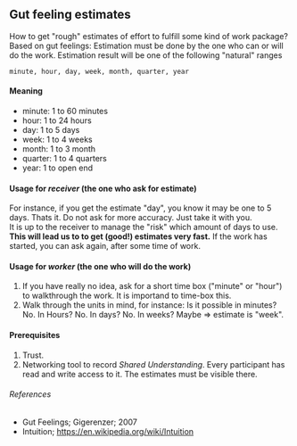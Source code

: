 ## Gut feeling estimates
How to get "rough" estimates of effort to fulfill some kind of work package?
Based on gut feelings: Estimation must be done by the one who can or will do
the work. Estimation result will be one of the following "natural" ranges
```
minute, hour, day, week, month, quarter, year
```

#### Meaning
* minute: 1 to 60 minutes
* hour: 1 to 24 hours
* day: 1 to 5 days
* week: 1 to 4 weeks
* month: 1 to 3 month
* quarter: 1 to 4 quarters
* year: 1 to open end

#### Usage for _receiver_ (the one who ask for estimate)
For instance, if you get the estimate "day", you know it may be one to 5 days.
Thats it. Do not ask for more accuracy. Just take it with you.  
It is up to the receiver to manage the "risk" which amount of days to use.  
__This will lead us to to get (good!) estimates very fast.__
If the work has started, you can ask again, after some time of work.

#### Usage for _worker_ (the one who will do the work)
1. If you have really no idea, ask for a short time box ("minute" or "hour") to walkthrough the work. It is importand to time-box this.
2. Walk through the units in mind, for instance: Is it possible in minutes? No. In Hours? No.
In days? No. In weeks? Maybe => estimate is "week".

#### Prerequisites
1. Trust.
2. Networking tool to record _Shared Understanding_. Every participant has read and write access to it. The estimates must be visible there.

###### References
* Gut Feelings; Gigerenzer; 2007
* Intuition; https://en.wikipedia.org/wiki/Intuition